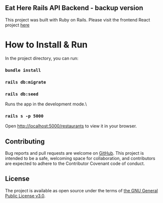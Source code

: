 ## Eat Here Rails API Backend - backup version

This project was built with Ruby on Rails. 
Please visit the frontend React project <a href="https://github.com/lena0128/eat-here-react-app">here</a>

# How to Install & Run

In the project directory, you can run:
### `bundle install`
### `rails db:migrate`
### `rails db:seed`

Runs the app in the development mode.\
### `rails s -p 5000`
Open [http://localhost:5000/restaurants](http://localhost:5000/restaurants) to view it in your browser.

## Contributing

Bug reports and pull requests are welcome on <a href="https://github.com/lena0128/eat-here-rails-api-backend">GitHub</a>. This project is intended to be a safe, welcoming space for collaboration, and contributors are expected to adhere to the Contributor Covenant code of conduct.

## License

The project is available as open source under the terms of <a href="https://www.gnu.org/licenses/gpl-3.0.en.html">the GNU General Public License v3.0</a>.
